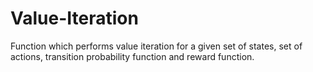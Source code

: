 # Value-Iteration
Function which performs value iteration for a given set of states, set of actions, transition probability function and reward function.
